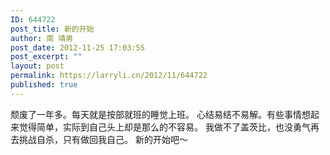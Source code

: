 ```yaml
---
ID: 644722
post_title: 新的开始
author: 南 靖男
post_date: 2012-11-25 17:03:55
post_excerpt: ""
layout: post
permalink: https://larryli.cn/2012/11/644722
published: true
---
```

颓废了一年多。每天就是按部就班的睡觉上班。
心结易结不易解。有些事情想起来觉得简单，实际到自己头上却是那么的不容易。
我做不了盖茨比，也没勇气再去挑战自杀，只有做回我自己。
新的开始吧～